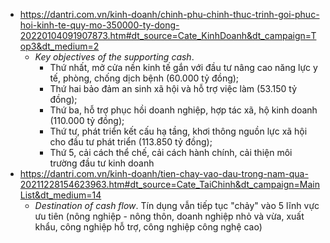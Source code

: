 * https://dantri.com.vn/kinh-doanh/chinh-phu-chinh-thuc-trinh-goi-phuc-hoi-kinh-te-quy-mo-350000-ty-dong-20220104091907873.htm#dt_source=Cate_KinhDoanh&dt_campaign=Top3&dt_medium=2
    * *Key objectives of the supporting cash*.
        * Thứ nhất, mở cửa nền kinh tế gắn với đầu tư nâng cao năng lực y tế, phòng, chống dịch bệnh (60.000 tỷ đồng);
        * Thứ hai bảo đảm an sinh xã hội và hỗ trợ việc làm (53.150 tỷ đồng);
        * Thứ ba, hỗ trợ phục hồi doanh nghiệp, hợp tác xã, hộ kinh doanh (110.000 tỷ đồng);
        * Thứ tư, phát triển kết cấu hạ tầng, khơi thông nguồn lực xã hội cho đầu tư phát triển (113.850 tỷ đồng); 
        * Thứ 5, cải cách thể chế, cải cách hành chính, cải thiện môi trường đầu tư kinh doanh
* https://dantri.com.vn/kinh-doanh/tien-chay-vao-dau-trong-nam-qua-20211228154623963.htm#dt_source=Cate_TaiChinh&dt_campaign=MainList&dt_medium=14
    * *Destination of cash flow*. Tín dụng vẫn tiếp tục "chảy" vào 5 lĩnh vực ưu tiên (nông nghiệp - nông thôn, doanh nghiệp nhỏ và vừa, xuất khẩu, công nghiệp hỗ trợ, công nghiệp công nghệ cao)